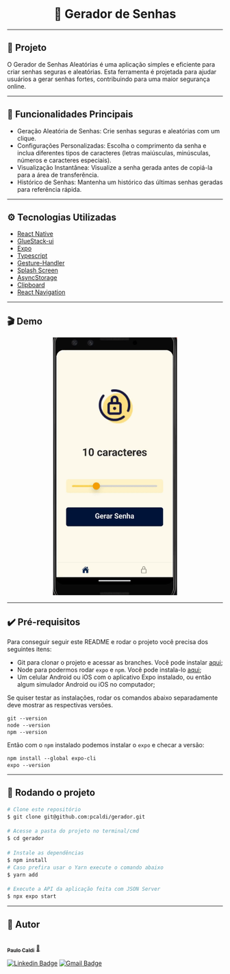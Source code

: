<h1 align="center">
    🔐 Gerador de Senhas
</h1>

---

## 📝 Projeto
O Gerador de Senhas Aleatórias é uma aplicação simples e eficiente para criar senhas seguras e aleatórias. Esta ferramenta é projetada para ajudar usuários a gerar senhas fortes, contribuindo para uma maior segurança online.

---

## 📱 Funcionalidades Principais
- Geração Aleatória de Senhas: Crie senhas seguras e aleatórias com um clique.
- Configurações Personalizadas: Escolha o comprimento da senha e inclua diferentes tipos de caracteres (letras maiúsculas, minúsculas, números e caracteres especiais).
- Visualização Instantânea: Visualize a senha gerada antes de copiá-la para a área de transferência.
- Histórico de Senhas: Mantenha um histórico das últimas senhas geradas para referência rápida.

---

##  ⚙️ Tecnologias Utilizadas
* [React Native](https://reactnative.dev/)
* [GlueStack-ui](https://gluestack.io/)
* [Expo](https://expo.dev/)
* [Typescript](https://www.typescriptlang.org/)
* [Gesture-Handler](https://docs.expo.dev/versions/latest/sdk/gesture-handler/)
* [Splash Screen](https://docs.expo.dev/guides/splash-screens/)
* [AsyncStorage](https://docs.expo.dev/versions/latest/sdk/async-storage/)
* [Clipboard](https://www.npmjs.com/package/@react-native-clipboard/clipboard)
* [React Navigation](https://reactnavigation.org/)

---

## 🎬 Demo


<div align="center" >
   <img height="600" src="./.github/tela.gif"/>
</div>

---
## ✔️ Pré-requisitos

Para conseguir seguir este README e rodar o projeto você  precisa dos seguintes itens:
- Git para clonar o projeto e acessar as branches. Você pode instalar [aqui](https://git-scm.com/downloads);
- Node para podermos rodar `expo` e `npm`. Você pode instala-lo [aqui](https://nodejs.org/en/);
- Um celular Android ou iOS com o aplicativo Expo instalado, ou então algum simulador Android ou iOS no computador;

Se quiser testar as instalações, rodar os comandos abaixo separadamente deve mostrar as respectivas versões.

```
git --version
node --version
npm --version
```

Então com o `npm` instalado podemos instalar o `expo` e checar a versão:
```
npm install --global expo-cli
expo --version
```

---

## 🛞 Rodando o projeto

```bash
# Clone este repositório
$ git clone git@github.com:pcaldi/gerador.git

# Acesse a pasta do projeto no terminal/cmd
$ cd gerador

# Instale as dependências
$ npm install
# Caso prefira usar o Yarn execute o comando abaixo
$ yarn add

# Execute a API da aplicação feita com JSON Server
$ npx expo start

```
---

## 🦸 Autor

<a href="https://github.com/pcaldi">
 <img style="border-radius: 50%;" src="https://github.com/pcaldi.png" width="100px;" alt=""/>
 <br />
 <sub><b>Paulo Caldi</b></sub></a> <a href="https://github.com/pcaldi" title="Rocketseat">🚀</a>
 <br />

[![Linkedin Badge](https://img.shields.io/badge/-Paulo-blue?style=flat-square&logo=Linkedin&logoColor=white&link=https://www.linkedin.com/in/pcaldi/)](https://www.linkedin.com/in/pcaldi/)
[![Gmail Badge](https://img.shields.io/badge/-pcaldi@gmail.com-c14438?style=flat-square&logo=Gmail&logoColor=white&link=mailto:pcaldi@gmail.com)](mailto:pcaldi@gmail.com)



